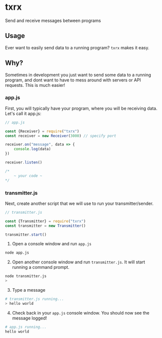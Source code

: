 # txrx
Send and receive messages between programs


## Usage
Ever want to easily send data to a running program?  `txrx` makes it easy.

## Why?
Sometimes in development you just want to send some data to a running program, and dont want to have to mess around with servers or API requests.  This is much easier!

### app.js
First, you will typically have your program, where you will be receiving data. Let's call it app.js:
```javascript
// app.js

const {Receiver} = require("txrx")
const receiver = new Receiver(3000) // specify port

receiver.on("message", data => {
    console.log(data)
})

receiver.listen()

/*
    ~ your code ~
*/
```


### transmitter.js
Next, create another script that we will use to run your transmitter/sender. 
```javascript
// transmitter.js

const {Transmitter} = require("txrx")
const transmitter = new Transmitter()

transmitter.start()
```

1) Open a console window and run `app.js`
```bash
node app.js
```
2) Open another console window and run `transmitter.js`. It will start running a command prompt.
```bash
node transmitter.js
>
```
3) Type a message
```bash
# transmitter.js running...
> hello world
```
4) Check back in your `app.js` console window. You should now see the message logged!
```bash
# app.js running...
hello world
```
